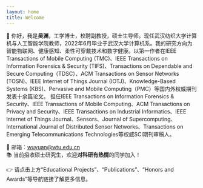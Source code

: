 ```yaml
---
layout: home
title: Welcome
---
```


👋 你好，我是**吴渊**，工学博士，校聘副教授，硕士生导师。现任武汉纺织大学计算机与人工智能学院教师，2022年6月毕业于武汉大学计算机系。我的研究方向为智能物联网、健康感知、柔性可穿戴技术和数字健康。以第一作者在IEEE Transactions of Mobile Computing (TMC)、IEEE Transactions on Information Forensics & Security (TIFS)、Transactions on Dependable and Secure Computing（TDSC）、ACM Transactions on Sensor Networks (TOSN)、IEEE Internet of Things Journal (IOTJ)、Knowledge-Based Systems (KBS)、Pervasive and Mobile Computing（PMC）等国内外权威期刊发表十余篇论文。
担任IEEE Transactions on Information Forensics & Security、IEEE Transactions of Mobile Computing、ACM Transactions on Privacy and Security、IEEE Transactions on Industrial Informatics、IEEE Internet of Things Journal、Sensors、Journal of Supercomputing、International Journal of Distributed Sensor Networks、Transactions on Emerging Telecommunications Technologies等权威SCI期刊审稿人。

📌 邮箱：wuyuan@wtu.edu.cn  
📚 当前招收硕士研究生，欢迎**对科研有热情**的同学加入！

👉 请点击上方“Educational Projects”、“Publications”、“Honors and Awards”等导航链接了解更多信息。
